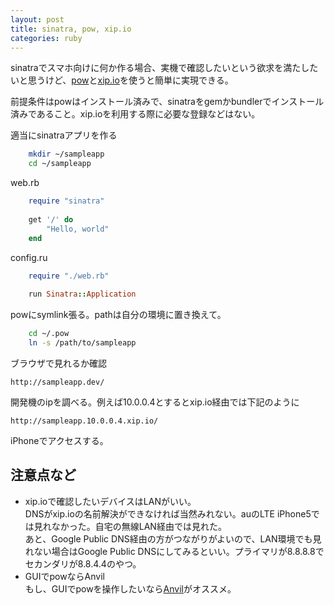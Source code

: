 ```yaml
---
layout: post
title: sinatra, pow, xip.io
categories: ruby
---
```

sinatraでスマホ向けに何か作る場合、実機で確認したいという欲求を満たしたいと思うけど、[pow](http://pow.cx/)と[xip.io](http://xip.io/)を使うと簡単に実現できる。

前提条件はpowはインストール済みで、sinatraをgemかbundlerでインストール済みであること。xip.ioを利用する際に必要な登録などはない。

適当にsinatraアプリを作る

``` bash
	mkdir ~/sampleapp
	cd ~/sampleapp
```

web.rb

``` ruby
	require "sinatra"
	
	get '/' do
		"Hello, world"
	end
```

config.ru

``` ruby
	require "./web.rb"
	
	run Sinatra::Application
```

powにsymlink張る。pathは自分の環境に置き換えて。

``` bash
	cd ~/.pow
	ln -s /path/to/sampleapp
```

ブラウザで見れるか確認

	http://sampleapp.dev/

開発機のipを調べる。例えば10.0.0.4とするとxip.io経由では下記のように

	http://sampleapp.10.0.0.4.xip.io/

iPhoneでアクセスする。

## 注意点など
* xip.ioで確認したいデバイスはLANがいい。  
DNSがxip.ioの名前解決ができなければ当然みれない。auのLTE iPhone5では見れなかった。自宅の無線LAN経由では見れた。  
あと、Google Public DNS経由の方がつながりがよいので、LAN環境でも見れない場合はGoogle Public DNSにしてみるといい。プライマリが8.8.8.8でセカンダリが8.8.4.4のやつ。
* GUIでpowならAnvil  
もし、GUIでpowを操作したいなら[Anvil](http://anvilformac.com/)がオススメ。

